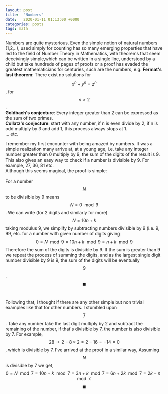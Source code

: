 ```yaml
---
layout: post
title:  "Numbers"
date:   2020-01-11 01:13:00 +0000
categories: posts
tags: math
---
```


Numbers are quite mysterious. 
Even the simple notion of natural numbers (1,2,..), 
used simply for counting has so many emerging 
properties that have led to the field of Number Theory
in Mathematics, with theorems that seem deceivingly simple,which can be written in a single line, understood by a child but take hundreds of pages of proofs or a proof has evaded the greatest mathematicians for centuries, such are the numbers, e.g. 
<strong>Fermat's last theorem</strong>: 
There exist no solutions for $$x^n+y^n=z^n$$, for $$ n>2 $$.
<br>
<strong>Goldbach's conjecture</strong>: Every integer greater than 2 can be expressed as the sum of two primes.
<br>
<strong>Collatz's conjecture</strong>: start with any number, if n is even divide by 2, if n is odd multiply by 3 and add 1, this process always stops at 1.
<br>
... etc.
<br>

I remember my first encounter with being amazed by numbers. It was a simple realization many arrive at, at a young age, i.e. take any integer number greater than 0 multiply by 9, the sum of the digits of the result is 9.
This also gives an easy way to check if a number is divisible by 9. For example, 27, 36, 81 etc.
<br>
Although this seems magical, the proof is simple:
<br>
<br>
For a number $$N$$ to be divisible by 9 means 
$$ N = 0 \mod 9 $$.
We can write (for 2 digits and similarly for more)
$$
N = 10n+k
$$
taking modulus 9, we simplify by subtracting numbers divisible by 9 (i.e. 9, 99, etc. for a number with given number of digits giving
$$
0 = N \mod 9 = 10n+k \mod 9 = n+k \mod 9
$$
Therefore the sum of the digits is divisible by 9.
If the sum is greater than 9 we repeat the process of summing the digits, and as the largest single digit number divisible by 9 is 9, the sum of the digits will be eventually $$9$$. 
$$\blacksquare$$
<br>
<br>
Following that, I thought if there are any other simple but non trivial examples like that for other numbers. I stumbled upon $$7$$. Take any number take the last digit multiply by 2 and subtract the remaining of the number, if that's divisible by 7, the number is also divisible by 7.
For example, $$28 \rightarrow 2 - 8 \times 2 = 2-16 = -14 = 0$$, which is divisible by 7.
I've arrived at the proof in a similar way,
Assuming $$N$$ is divisible by 7 we get,
$$
0=N \mod 7 = 10n+k \mod 7 = 3n +k \mod 7 =
6n+2k \mod 7 = 2k - n \mod 7. $$
$$\blacksquare $$

